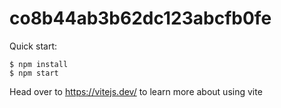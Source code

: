 # co8b44ab3b62dc123abcfb0fe



Quick start:

```
$ npm install
$ npm start
```

Head over to https://vitejs.dev/ to learn more about using vite
